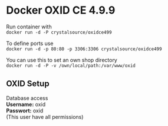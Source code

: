 # Docker OXID CE 4.9.9

Run container with  
`docker run -d -P crystalsource/oxidce499`  

To define ports use  
`docker run -d -p 80:80 -p 3306:3306 crystalsource/oxidce499`  

You can use this to set an own shop directory  
`docker run -d -P -v /own/local/path:/var/www/oxid`  


OXID Setup
----------

Database access  
**Username:** oxid  
**Passwort:** oxid  
(This user have all permissions)  
